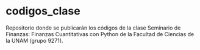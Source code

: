 # codigos_clase
Repositorio donde se publicarán los códigos de la clase Seminario de Finanzas: Finanzas Cuantitativas con Python de la Facultad de Ciencias de la UNAM (grupo 9271).
